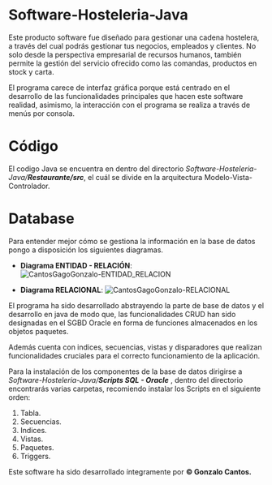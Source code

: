 # Software-Hosteleria-Java
Este producto software fue diseñado para gestionar una cadena hostelera, a través del cual podrás gestionar tus negocios, empleados y clientes. No solo desde la perspectiva empresarial de recursos humanos, también permite la gestión del servicio ofrecido como las comandas, productos en stock y carta.

El programa carece de interfaz gráfica porque está centrado en el desarrollo de las funcionalidades principales que hacen este software realidad, asimismo, la interacción con el programa se realiza a través de menús por consola.

# Código
El codigo Java se encuentra en dentro del directorio *Software-Hosteleria-Java/**Restaurante/src***, el cuál se divide en la arquitectura Modelo-Vista-Controlador.

# Database
Para entender mejor cómo se gestiona la información en la base de datos pongo a disposición los siguientes diagramas.

- **Diagrama ENTIDAD - RELACIÓN**:
![CantosGagoGonzalo-ENTIDAD_RELACION](https://user-images.githubusercontent.com/57359637/156929834-385ace52-7908-4a50-9dc5-f9006ab46992.png)

- **Diagrama RELACIONAL**: 
![CantosGagoGonzalo-RELACIONAL](https://user-images.githubusercontent.com/57359637/156929900-2ac4205b-5357-4893-a633-88aeddb33d49.png)

El programa ha sido desarrollado abstrayendo la parte de base de datos y el desarrollo en java de modo que, las funcionalidades CRUD han sido designadas en el SGBD Oracle en forma de funciones almacenados en los objetos paquetes.

Además cuenta con indices, secuencias, vistas y disparadores que realizan funcionalidades cruciales para el correcto funcionamiento de la aplicación.

Para la instalación de los componentes de la base de datos dirigirse a *Software-Hosteleria-Java/**Scripts SQL - Oracle*** , dentro del directorio encontrarás varias carpetas, recomiendo instalar los Scripts en el siguiente orden:

1. Tabla.
2. Secuencias.
3. Indices.
4. Vistas.
5. Paquetes.
6. Triggers.


 Este software ha sido desarrollado íntegramente por **© Gonzalo Cantos.**

